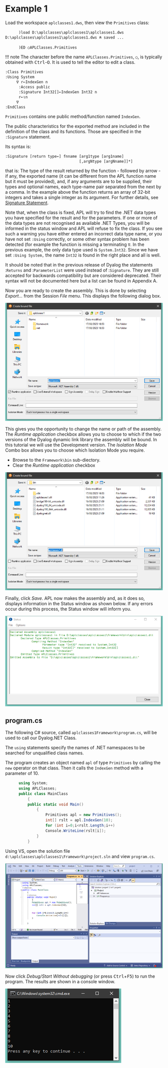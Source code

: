 <h1 class="heading"><span class="name">Example 1</span></h1>

Load the workspace `aplclasses1.dws`, then view the `Primitives` class:
```apl
      )load D:\aplclasses\aplclasses1\aplclasses1.dws
D:\aplclasses\aplclasses1\aplclasses1.dws ⍝ saved ...

      )ED ○APLClasses.Primitives
```
!!! note
    The character before the name `APLClasses.Primitives`, `○`, is typically obtained with <kbd>Ctrl</kbd>-<kbd>O</kbd>. It is used to tell the editor to edit a class.

```apl
:Class Primitives
:Using System
     ∇ r←IndexGen n
      :Access public
      :Signature Int32[]←IndexGen Int32 n
      r←⍳n
     ∇
:EndClass 
```

`Primitives` contains one public method/function named `IndexGen`.

The public characteristics for the exported method are included in the definition of the class and its functions. Those are specified in the `:Signature` statement.

Its syntax is:
```
:Signature [return type←] fnname [arg1type [arg1name]
                                 [,argNtype [argNname]]*]
```

that is: The type of the result returned by the function - followed by arrow - if any, the exported name (it can be different from the APL function name but it must be provided), and, if any arguments are to be supplied, their types and optional names, each type-name pair separated from the next by a comma. In the example above the function returns an array of 32-bit integers and takes a single integer as its argument. For further details, see [Signature Statement](../../../programming-reference-guide/defined-functions-and-operators/traditional-functions-and-operators/control-structures/signature).

Note that, when the class is fixed, APL will try to find the .NET data types you have specified for the result and for the parameters. If one or more of the data types are not recognised as available .NET Types, you will be informed in the status window and APL will refuse to fix the class. If you see such a warning you have either entered an incorrect data type name, or you have not set `:Using` correctly, or some other syntax problem has been detected (for example the function is missing a terminating `∇`. In the previous example, the only data type used is `System.Int32`. Since we have set `:Using System,` the name `Int32` is found in the right place and all is well.

It should be noted that in the previous release of Dyalog the statements :`Returns` and :`ParameterList` were used instead of :`Signature`. They are still accepted for backwards compatibility but are considered deprecated. Their syntax will not be documented here but a list can be found in Appendix A.

Now you are ready to create the assembly. This is done by selecting *Export…* from the Session *File* menu. This displays the following dialog box.

![](../img/aplclasses1-1.png)

This gives you the opportunity to change the name or path of the assembly.  The *Runtime application* checkbox allows you to choose to which if the two versions of the Dyalog dynamic link library the assembly will be bound. In this tutorial we will use the Development version. The *Isolation Mode* Combo box allows you to choose which Isolation Mode you require.

- Browse to the `Framework\bin` sub-diectory.
- Clear the *Runtime application* checkbox

![](../img/aplclasses1-1a.png)

Finally, click *Save*. APL now makes the assembly and, as it does so, displays information in the Status window as shown below. If any errors occur during this process, the Status window will inform you.

![](../img/aplclasses1-2.png)

## program.cs

The following C# source, called `aplclasses1Framework\program.cs`, will be used to call our Dyalog.NET Class.

The `using` statements specify the names of .NET namespaces to be searched for unqualified class names.

The program creates an object named `apl` of type `Primitives` by calling the `new` operator on that class. Then it calls the `IndexGen` method with a parameter of 10.
```cs
      using System;
      using APLClasses;
      public class MainClass
          {
          public static void Main()
              {
                  Primitives apl = new Primitives();
                  int[] rslt = apl.IndexGen(10);
                  for (int i=0;i<rslt.Length;i++)
                  Console.WriteLine(rslt[i]);
              }
          }
```

Using VS, open the solution file `d:\aplclasses\aplclasses1\Framework\project.sln` and view `program.cs`.

![](../img/aplclasses1-3.png)

Now click *Debug/Start Without debugging* (or press <kbd>Ctrl</kbd>+<kbd>F5</kbd>) to run the program. The results are shown in a console window.

![](../img/aplclasses1-4.png)



